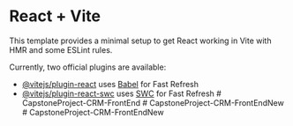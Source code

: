 # React + Vite

This template provides a minimal setup to get React working in Vite with HMR and some ESLint rules.

Currently, two official plugins are available:

- [@vitejs/plugin-react](https://github.com/vitejs/vite-plugin-react/blob/main/packages/plugin-react/README.md) uses [Babel](https://babeljs.io/) for Fast Refresh
- [@vitejs/plugin-react-swc](https://github.com/vitejs/vite-plugin-react-swc) uses [SWC](https://swc.rs/) for Fast Refresh
#   C a p s t o n e P r o j e c t - C R M - F r o n t E n d  
 #   C a p s t o n e P r o j e c t - C R M - F r o n t E n d N e w  
 #   C a p s t o n e P r o j e c t - C R M - F r o n t E n d N e w  
 